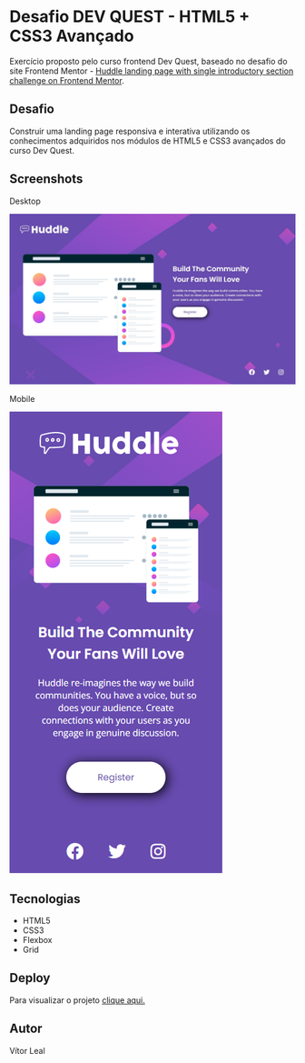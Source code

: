 # Desafio DEV QUEST - HTML5 + CSS3 Avançado

Exercício proposto pelo curso frontend Dev Quest, baseado no desafio do site Frontend Mentor - [Huddle landing page with single introductory section challenge on Frontend Mentor](https://www.frontendmentor.io/challenges/huddle-landing-page-with-a-single-introductory-section-B_2Wvxgi0). 

## Desafio

Construir uma landing page responsiva e interativa utilizando os conhecimentos adquiridos nos módulos de HTML5 e CSS3 avançados do curso Dev Quest.

## Screenshots

Desktop

![Desktop](./design/design-desktop.png)

Mobile

![Mobile](./design/design-mobile.png)

## Tecnologias

- HTML5
- CSS3
- Flexbox
- Grid

## Deploy

Para visualizar o projeto [clique aqui.](https://vitor-leal.github.io/quest-html-css-huddle-landing-page/)

## Autor

Vítor Leal